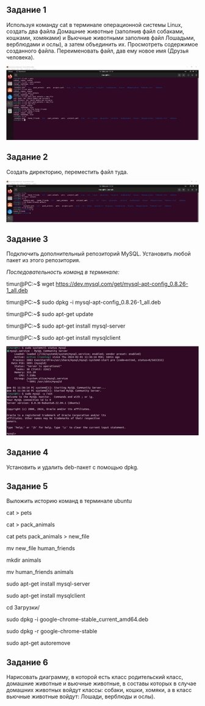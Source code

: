 ## Задание 1

Используя команду cat в терминале операционной системы Linux, создать
два файла Домашние животные (заполнив файл собаками, кошками,
хомяками) и Вьючные животными заполнив файл Лошадьми, верблюдами и
ослы), а затем объединить их. Просмотреть содержимое созданного файла.
Переименовать файл, дав ему новое имя (Друзья человека).

![task 1](https://github.com/TimurDanilov1985/FinalControlWorkSpecialization/blob/master/images/task%201.jpg)

## Задание 2

Создать директорию, переместить файл туда.

![task 2](https://github.com/TimurDanilov1985/FinalControlWorkSpecialization/blob/master/images/task%202.jpg)

## Задание 3

Подключить дополнительный репозиторий MySQL. Установить любой пакет
из этого репозитория.

*Последовательность команд в терминале:*

timur@PC:~$ wget https://dev.mysql.com/get/mysql-apt-config_0.8.26-1_all.deb

timur@PC:~$ sudo dpkg -i mysql-apt-config_0.8.26-1_all.deb

timur@PC:~$ sudo apt-get update

timur@PC:~$ sudo apt-get install mysql-server

timur@PC:~$ sudo apt-get install mysqlclient

![task 3](https://github.com/TimurDanilov1985/FinalControlWorkSpecialization/blob/master/images/task%203.jpg)

## Задание 4

Установить и удалить deb-пакет с помощью dpkg.

## Задание 5

Выложить историю команд в терминале ubuntu

cat > pets

cat > pack_animals

cat pets pack_animals > new_file

mv new_file human_friends

mkdir animals

mv human_friends animals

sudo apt-get install mysql-server

sudo apt-get install mysqlclient

cd Загрузки/

sudo dpkg -i google-chrome-stable_current_amd64.deb

sudo dpkg -r google-chrome-stable

sudo apt-get autoremove

## Задание 6

Нарисовать диаграмму, в которой есть класс родительский класс, домашние
животные и вьючные животные, в составы которых в случае домашних
животных войдут классы: собаки, кошки, хомяки, а в класс вьючные животные
войдут: Лошади, верблюды и ослы).

